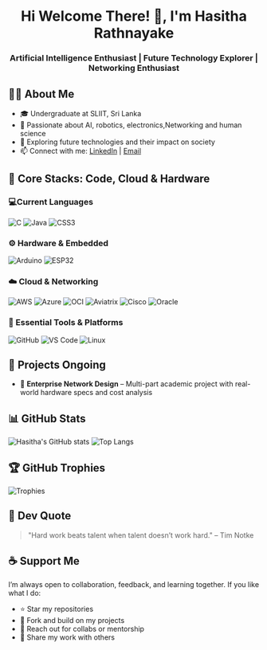<h1 align="center">Hi Welcome There! 👋, I'm Hasitha Rathnayake</h1>
<h3 align="center">Artificial Intelligence Enthusiast | Future Technology Explorer | Networking Enthusiast</h3>

## 🧑‍💻 About Me
- 🎓 Undergraduate at SLIIT, Sri Lanka
- 🧠 Passionate about AI, robotics, electronics,Networking and human science
- 🚀 Exploring future technologies and their impact on society
- 📫 Connect with me: [LinkedIn](https://www.linkedin.com/in/hasitharathnayake) | [Email](mailto:Hasitharathnayake2002@gmail.com)

## 🤖 Core Stacks: Code, Cloud & Hardware

### 💻Current Languages
![C](https://img.shields.io/badge/C-00599C?style=for-the-badge&logo=c&logoColor=white)
![Java](https://img.shields.io/badge/Java-007396?style=for-the-badge&logo=java&logoColor=white)
![CSS3](https://img.shields.io/badge/CSS3-1572B6?style=for-the-badge&logo=css3&logoColor=white)

### ⚙️ Hardware & Embedded
![Arduino](https://img.shields.io/badge/Arduino-00979D?style=for-the-badge&logo=arduino&logoColor=white)
![ESP32](https://img.shields.io/badge/ESP32-black?style=for-the-badge&logo=espressif&logoColor=white)

### ☁️ Cloud & Networking
![AWS](https://img.shields.io/badge/AWS-232F3E?style=for-the-badge&logo=amazon-aws&logoColor=white)
![Azure](https://img.shields.io/badge/Microsoft_Azure-0078D4?style=for-the-badge&logo=microsoft-azure&logoColor=white)
![OCI](https://img.shields.io/badge/Oracle_Cloud-FF0000?style=for-the-badge&logo=oracle&logoColor=white)
![Aviatrix](https://img.shields.io/badge/Aviatrix-FF6F00?style=for-the-badge&logo=aviatrix&logoColor=white)
![Cisco](https://img.shields.io/badge/Cisco-1BA0D7?style=for-the-badge&logo=cisco&logoColor=white)
![Oracle](https://img.shields.io/badge/Oracle-FF0000?style=for-the-badge&logo=oracle&logoColor=white)


### 🧪 Essential Tools & Platforms
![GitHub](https://img.shields.io/badge/GitHub-181717?style=for-the-badge&logo=github&logoColor=white)
![VS Code](https://img.shields.io/badge/VS_Code-007ACC?style=for-the-badge&logo=visual-studio-code&logoColor=white)
![Linux](https://img.shields.io/badge/Linux-FCC624?style=for-the-badge&logo=linux&logoColor=black)


## 🚀 Projects Ongoing
- 🔌 **Enterprise Network Design** – Multi-part academic project with real-world hardware specs and cost analysis


## 📊 GitHub Stats
![Hasitha's GitHub stats](https://github-readme-stats.vercel.app/api?username=hasitha-dev&show_icons=true&theme=radical)
![Top Langs](https://github-readme-stats.vercel.app/api/top-langs/?username=hasitha-dev&layout=compact&theme=radical)

## 🏆 GitHub Trophies
![Trophies](https://github-profile-trophy.vercel.app/?username=hasitha-dev&theme=darkhub)

## 💬 Dev Quote
> "Hard work beats talent when talent doesn’t work hard." – Tim Notke

## ☕ Support Me

I’m always open to collaboration, feedback, and learning together. If you like what I do:

- ⭐ Star my repositories
- 🍴 Fork and build on my projects
- 💬 Reach out for collabs or mentorship
- 📢 Share my work with others


